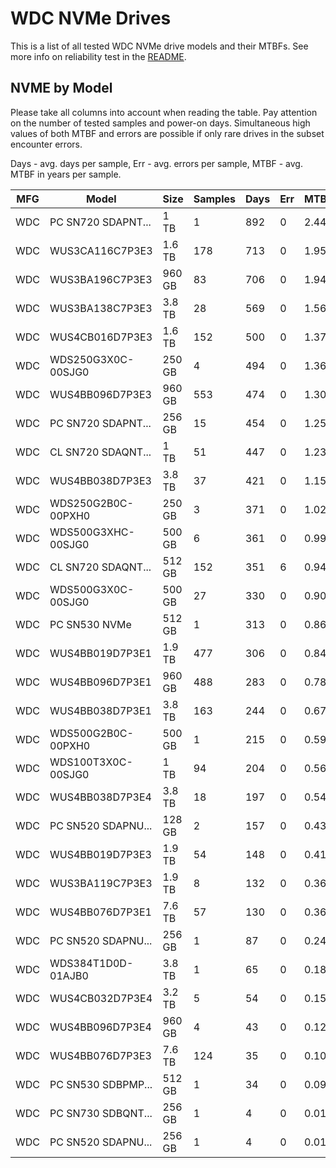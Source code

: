 WDC NVMe Drives
===============

This is a list of all tested WDC NVMe drive models and their MTBFs. See more
info on reliability test in the [README](https://github.com/linuxhw/EnterpriseDrive).

NVME by Model
------------

Please take all columns into account when reading the table. Pay attention on the
number of tested samples and power-on days. Simultaneous high values of both MTBF
and errors are possible if only rare drives in the subset encounter errors.

Days - avg. days per sample,
Err  - avg. errors per sample,
MTBF - avg. MTBF in years per sample.

| MFG       | Model              | Size   | Samples | Days  | Err   | MTBF |
|-----------|--------------------|--------|---------|-------|-------|------|
| WDC       | PC SN720 SDAPNT... | 1 TB   | 1       | 892   | 0     | 2.44   |
| WDC       | WUS3CA116C7P3E3    | 1.6 TB | 178     | 713   | 0     | 1.95   |
| WDC       | WUS3BA196C7P3E3    | 960 GB | 83      | 706   | 0     | 1.94   |
| WDC       | WUS3BA138C7P3E3    | 3.8 TB | 28      | 569   | 0     | 1.56   |
| WDC       | WUS4CB016D7P3E3    | 1.6 TB | 152     | 500   | 0     | 1.37   |
| WDC       | WDS250G3X0C-00SJG0 | 250 GB | 4       | 494   | 0     | 1.36   |
| WDC       | WUS4BB096D7P3E3    | 960 GB | 553     | 474   | 0     | 1.30   |
| WDC       | PC SN720 SDAPNT... | 256 GB | 15      | 454   | 0     | 1.25   |
| WDC       | CL SN720 SDAQNT... | 1 TB   | 51      | 447   | 0     | 1.23   |
| WDC       | WUS4BB038D7P3E3    | 3.8 TB | 37      | 421   | 0     | 1.15   |
| WDC       | WDS250G2B0C-00PXH0 | 250 GB | 3       | 371   | 0     | 1.02   |
| WDC       | WDS500G3XHC-00SJG0 | 500 GB | 6       | 361   | 0     | 0.99   |
| WDC       | CL SN720 SDAQNT... | 512 GB | 152     | 351   | 6     | 0.94   |
| WDC       | WDS500G3X0C-00SJG0 | 500 GB | 27      | 330   | 0     | 0.90   |
| WDC       | PC SN530 NVMe      | 512 GB | 1       | 313   | 0     | 0.86   |
| WDC       | WUS4BB019D7P3E1    | 1.9 TB | 477     | 306   | 0     | 0.84   |
| WDC       | WUS4BB096D7P3E1    | 960 GB | 488     | 283   | 0     | 0.78   |
| WDC       | WUS4BB038D7P3E1    | 3.8 TB | 163     | 244   | 0     | 0.67   |
| WDC       | WDS500G2B0C-00PXH0 | 500 GB | 1       | 215   | 0     | 0.59   |
| WDC       | WDS100T3X0C-00SJG0 | 1 TB   | 94      | 204   | 0     | 0.56   |
| WDC       | WUS4BB038D7P3E4    | 3.8 TB | 18      | 197   | 0     | 0.54   |
| WDC       | PC SN520 SDAPNU... | 128 GB | 2       | 157   | 0     | 0.43   |
| WDC       | WUS4BB019D7P3E3    | 1.9 TB | 54      | 148   | 0     | 0.41   |
| WDC       | WUS3BA119C7P3E3    | 1.9 TB | 8       | 132   | 0     | 0.36   |
| WDC       | WUS4BB076D7P3E1    | 7.6 TB | 57      | 130   | 0     | 0.36   |
| WDC       | PC SN520 SDAPNU... | 256 GB | 1       | 87    | 0     | 0.24   |
| WDC       | WDS384T1D0D-01AJB0 | 3.8 TB | 1       | 65    | 0     | 0.18   |
| WDC       | WUS4CB032D7P3E4    | 3.2 TB | 5       | 54    | 0     | 0.15   |
| WDC       | WUS4BB096D7P3E4    | 960 GB | 4       | 43    | 0     | 0.12   |
| WDC       | WUS4BB076D7P3E3    | 7.6 TB | 124     | 35    | 0     | 0.10   |
| WDC       | PC SN530 SDBPMP... | 512 GB | 1       | 34    | 0     | 0.09   |
| WDC       | PC SN730 SDBQNT... | 256 GB | 1       | 4     | 0     | 0.01   |
| WDC       | PC SN520 SDAPNU... | 256 GB | 1       | 4     | 0     | 0.01   |
